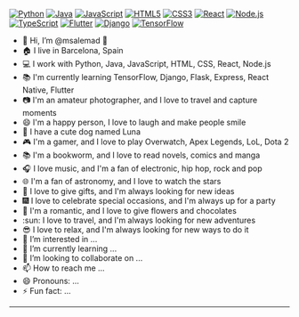 [![Python](https://img.shields.io/badge/-Python-3776AB?style=flat-square&logo=python&logoColor=white)](https://www.python.org/)
[![Java](https://img.shields.io/badge/-Java-007396?style=flat-square&logo=java&logoColor=white)](https://www.oracle.com/java/)
[![JavaScript](https://img.shields.io/badge/-JavaScript-F7DF1E?style=flat-square&logo=javascript&logoColor=black)](https://www.javascript.com/)
[![HTML5](https://img.shields.io/badge/-HTML5-E34F26?style=flat-square&logo=html5&logoColor=white)](https://html5.org/)
[![CSS3](https://img.shields.io/badge/-CSS3-1572B6?style=flat-square&logo=css3&logoColor=white)](https://www.w3.org/Style/CSS/)
[![React](https://img.shields.io/badge/-React-61DAFB?style=flat-square&logo=react&logoColor=black)](https://reactjs.org/)
[![Node.js](https://img.shields.io/badge/-Node.js-339933?style=flat-square&logo=node.js&logoColor=white)](https://nodejs.org/)
[![TypeScript](https://img.shields.io/badge/-TypeScript-3178C6?style=flat-square&logo=typescript&logoColor=white)](https://www.typescriptlang.org/)
[![Flutter](https://img.shields.io/badge/-Flutter-02569B?style=flat-square&logo=flutter&logoColor=white)](https://flutter.dev/)
[![Django](https://img.shields.io/badge/-Django-092E20?style=flat-square&logo=django&logoColor=white)](https://www.djangoproject.com/)
[![TensorFlow](https://img.shields.io/badge/-TensorFlow-FF6F00?style=flat-square&logo=tensorflow&logoColor=white)](https://www.tensorflow.org/)

- 👋 Hi, I’m @msalemad 👋
- 🏠 I live in Barcelona, Spain
- 💻 I work with Python, Java, JavaScript, HTML, CSS, React, Node.js
- 📚 I'm currently learning TensorFlow, Django, Flask, Express, React Native, Flutter
- 📷 I'm an amateur photographer, and I love to travel and capture moments
- 😄 I'm a happy person, I love to laugh and make people smile
- 🐶 I have a cute dog named Luna
- 🎮 I'm a gamer, and I love to play Overwatch, Apex Legends, LoL, Dota 2
- 📚 I'm a bookworm, and I love to read novels, comics and manga
- 🎧 I love music, and I'm a fan of electronic, hip hop, rock and pop
- 🌐 I'm a fan of astronomy, and I love to watch the stars
- 🎁 I love to give gifts, and I'm always looking for new ideas
- 🎆 I love to celebrate special occasions, and I'm always up for a party
- 💝 I'm a romantic, and I love to give flowers and chocolates
- :sun: I love to travel, and I'm always looking for new adventures
- 😎 I love to relax, and I'm always looking for new ways to do it
- 👀 I’m interested in ...
- 🌱 I’m currently learning ...
- 💞️ I’m looking to collaborate on ...
- 📫 How to reach me ...
- 😄 Pronouns: ...
- ⚡ Fun fact: ...

---